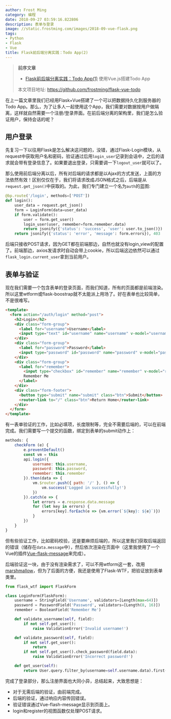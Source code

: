 ```yaml
---
author: Frost Ming
category: 编程
date: 2018-09-27 03:59:16.822806
description: 表单与登录
image: //static.frostming.com/images/2018-09-vue-flask.png
tags:
- Python
- Flask
- Vue
title: Flask前后端分离实践：Todo App(2)
---
```


> **前序文章**
> * [Flask前后端分离实践：Todo App(1)](https://frostming.com/2018/09-18/flask-vue-todo1)
>   使用Vue.js搭建Todo App
>
> 本文项目地址: https://github.com/frostming/flask-vue-todo

在上一篇文章里我们已经用Flask+Vue搭建了一个可以把数据持久化到服务器的Todo App。那么，为了让多人一起使用这个App，我们需要对数据按用户做隔离，这样就自然需要一个注册/登录界面。在前后端分离的架构里，我们是怎么验证用户，保持会话的呢？

## 用户登录

先复习一下以往用Flask是怎么解决这问题的，没错，通过Flask-Login模块，从request中获取用户名和密码，验证通过后用`login_user`记录到会话中，之后的请求就会带有登录信息了。如果要退出登录，只需要调一下`logout_user`就可以了。

那么使用前后端分离以后，所有对后端的请求都是以Ajax的方式发送，上面的方法依然有效！区别仅仅在于，我们将请求改成JSON格式之后，后端是从`request.get_json()`中获取的。为此，我们专门建立一个名为`auth`的蓝图:

```python
@bp.route('/login', methods=['POST'])
def login():
    user_data = request.get_json()
    form = LoginForm(data=user_data)
    if form.validate():
        user = form.get_user()
        login_user(user, remember=form.remember.data)
        return jsonify({'status': 'success', 'user': user.to_json()})
    return jsonify({'status': 'error', 'message': form.errors}), 403
```

后端只接收POST请求，因为GET都在前端那边，自然也就没有login_view的配置了。前端那边，axios发请求时自动会带上cookie，所以后端这边依然可以通过`flask_login.current_user`拿到当前用户。

## 表单与验证

现在我们需要一个包含表单的登录页面，而我们知道，所有的页面都是前端渲染。所以这里wtform或flask-boostrap就不太能派上用场了。好在表单也比较简单，不是很难写。

```html
<template>
  <form action="/auth/login" method="post">
    <h2>Login</h2>
    <div class="form-group">
      <label for="username">Username</label>
      <input type="text" id="username" name="username" v-model="username" required>
    </div>
    <div class="form-group">
      <label for="password">Password</label>
      <input type="password" id="password" name="password" v-model="password" required>
    </div>
    <div class="form-group">
      <label for="remember">
        <input type="checkbox" id="remember" name="remember" v-model="remember">
        Remember Me
      </label>
    </div>
    <div class="form-footer">
      <button type="submit" name="submit" class="btn">Submit</button>
      <router-link to="/" class="btn">Return Home</router-link>
    </div>
  </form>
</template>
```

有一表单验证的工作，比如必填项，长度限制等，完全不需要后端的，可以在前端完成。我们需要写一个提交的函数，绑定到表单的submit动作上：

```javascript
methods: {
	checkForm (e) {
		e.preventDefault()
		const vm = this
		api.login({
			username: this.username,
			password: this.password,
			remember: this.remember
		}).then(data => {
			vm.$router.push({ path: '/' }, () => {
				vm.success('Logged in successfully!')
			})
		}).catch(e => {
			let errors = e.response.data.message
			for (let key in errors) {
				errors[key].forEach(e => {vm.error(`${key}: ${e}`)})
			}
		})
	}
}
```

但有些验证工作，比如密码校验，还是要麻烦后端的，所以这里我们获取后端返回的错误（储存在`data.message`中），然后依次渲染在页面中（这里我使用了一个Vue的插件[Vue-flask-message](https://www.npmjs.com/package/vue-flash-message)来完成）。

后端验证这一块，由于没有渲染需求了，可以不用wtform这一套，改用[marshmallow](https://github.com/marshmallow-code/marshmallow)，但为了后面的方便，我还是使用了Flask-WTF，把验证放到表单类里。
```python
from flask_wtf import FlaskForm

class LoginForm(FlaskForm):
    username = StringField('Username', validators=[Length(max=64)])
    password = PasswordField('Password', validators=[Length(8, 16)])
    remember = BooleanField('Remember Me')

    def validate_username(self, field):
        if not self.get_user():
            raise ValidationError('Invalid username!')

    def validate_password(self, field):
        if not self.get_user():
            return
        if not self.get_user().check_password(field.data):
            raise ValidationError('Incorrect password!')

    def get_user(self):
        return User.query.filter_by(username=self.username.data).first()
```

完成了登录部分，那么注册界面也大同小异，总结起来，大致思想是：

* 对于无需后端的验证，由前端完成。
* 后端的验证，通过响应内容传回错误。
* 验证错误通过Vue-flash-message显示到页面上。
* login和register的视图函数仅处理POST请求。
